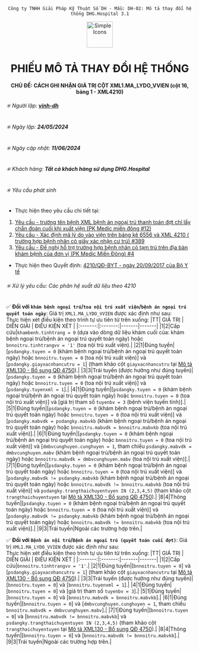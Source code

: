 <div align="center">

`Công ty TNHH Giải Pháp Kỹ Thuật Số DH - Mẫu: DH-02: Mô tả thay đổi hệ thống DHG.Hospital 3.1`

</div>
<div align="center">
  <img src="https://raw.githubusercontent.com/dh-hos/dhg.hospitalprinter/main/Deploy_Tools/Logo.ico" alt="Simple Icons" width=70>
  <h1>PHIẾU MÔ TẢ THAY ĐỔI HỆ THỐNG</h1>  
</div>
<div align="center">

#### CHỦ ĐỀ: CÁCH GHI NHẬN GIÁ TRỊ CỘT XML1.MA_LYDO_VVIEN (cột 16, bảng 1 - XML4210)
</div>

###### :eight_spoked_asterisk: Người lập: [**vinh-dh**](https://github.com/vinh-dh)
###### :eight_spoked_asterisk: Ngày lập: **24/05/2024**
###### :eight_spoked_asterisk: Ngày cập nhật: **11/06/2024**
###### :eight_spoked_asterisk: Khách hàng: **Tất cả khách hàng sử dụng DHG.Hospital**
###### :eight_spoked_asterisk: Yêu cầu phát sinh

- Thực hiện theo yêu cầu chi tiết tại: 
1. [Yêu cầu - trường tên bệnh XML bệnh án ngoại trú thanh toán đợt chỉ lấy chẩn đoán cuối khi xuất viện (PK Medic miền đông #12)](https://github.com/dh-hos/Yeu_cau_ho_tro/issues/12)
2. [Yêu cầu - Xác định mã lý do vào viện trên bảng kê 6556 và XML 4210 ( trường hợp bệnh nhân có giấy xác nhận cư trú)  #389](https://github.com/dh-hos/To_Lap_Trinh/issues/389)
3. [Yêu cầu - Đề nghị hỗ trợ trường hợp bệnh nhân có tạm trú trên địa bàn khám bệnh của đơn vị (PK Medic Miền Đông)  #4](https://github.com/dh-hos/Yeu_cau_ho_tro/issues/4)
- Thực hiện theo Quyết định: [4210/QĐ-BYT - ngày 20/09/2017 của Bộ Y tế](https://github.com/dh-hos/Mo-ta-he-thong/files/9967120/QD-2017-4210_20170920.pdf)

###### :eight_spoked_asterisk: Xử lý yêu cầu: Các phân hệ xuất dữ liệu theo 4210

:white_check_mark: **Đối với `khám bệnh ngoại trú`/`toa nội trú xuất viện`/`bệnh án ngoại trú quyết toán ngày`**: Giá trị `XML1.MA_LYDO_VVIEN` được xác định như sau:\
Thực hiện xét điều kiện theo trình tự ưu tiên từ trên xuống:
|TT| GIÁ TRỊ | DIỄN GIẢI | ĐIỀU KIỆN XÉT |
|:-------:|:-------:|-------|-------|
|1|2|Cấp cứu|`khambenh.tinhtrang = 0` (dựa vào dòng dữ liệu khám cuối của: khám bệnh ngoại trú/bệnh án ngoại trú quyết toán ngày) hoặc `bnnoitru.tinhtrangvv = '1'` (toa nội trú xuất viện).|
|2|1|Đúng tuyến|[`psdangky.tuyen = 0` (khám bệnh ngoại trú/bệnh án ngoại trú quyết toán ngày) hoặc `bnnoitru.tuyen = 0` (toa nội trú xuất viện)] và [`psdangky.giayxacnhancutru = 1`] (tham khảo cột `giayxacnhancutru` tại [Mô tả XML130 - Bổ sung QĐ 4750](https://github.com/dh-hos/Mo-ta-he-thong/blob/main/XML130/QD4570/M%C3%B4%20t%E1%BA%A3%20XML130%20-%20B%E1%BB%95%20sung%20Q%C4%90%204750.md)).|
|3|3|Trái tuyến (được hưởng như đúng tuyến)|[`psdangky.tuyen = 0` (khám bệnh ngoại trú/bệnh án ngoại trú quyết toán ngày) hoặc `bnnoitru.tuyen = 0` (toa nội trú xuất viện)] và [`psdangky.tuyenxml = 1`].|
|4|1|Đúng tuyến|[`psdangky.tuyen = 0` (khám bệnh ngoại trú/bệnh án ngoại trú quyết toán ngày) hoặc `bnnoitru.tuyen = 0` (toa nội trú xuất viện)] và [giá trị tham số `tuyenbv = 3` (bệnh viện tuyến tỉnh)].|
|5|1|Đúng tuyến|[`psdangky.tuyen = 0` (khám bệnh ngoại trú/bệnh án ngoại trú quyết toán ngày) hoặc `bnnoitru.tuyen = 0` (toa nội trú xuất viện)] và [`psdangky.mabvdk = psdangky.mabvkb` (khám bệnh ngoại trú/bệnh án ngoại trú quyết toán ngày) hoặc `bnnoitru.mabvdk = bnnoitru.mabvkb` (toa nội trú xuất viện)].|
|6|1|Đúng tuyến|[`psdangky.tuyen = 0` (khám bệnh ngoại trú/bệnh án ngoại trú quyết toán ngày) hoặc `bnnoitru.tuyen = 0` (toa nội trú xuất viện)] và [`dmbvcunghuyen.cunghuyen = 1`, tham chiếu `psdangky.mabvdk = dmbvcunghuyen.mabv` (khám bệnh ngoại trú/bệnh án ngoại trú quyết toán ngày) hoặc `bnnoitru.mabvdk = dmbvcunghuyen.mabv` (toa nội trú xuất viện)].|
|7|1|Đúng tuyến|[`psdangky.tuyen = 0` (khám bệnh ngoại trú/bệnh án ngoại trú quyết toán ngày) hoặc `bnnoitru.tuyen = 0` (toa nội trú xuất viện)] và [`psdangky.mabvdk != psdangky.mabvkb` (khám bệnh ngoại trú/bệnh án ngoại trú quyết toán ngày) hoặc `bnnoitru.mabvdk != bnnoitru.mabvkb` (toa nội trú xuất viện)] và `psdangky.trangthaichuyentuyen IN (2,3,4,5)` (tham khảo cột `trangthaichuyentuyen` tại [Mô tả XML130 - Bổ sung QĐ 4750](https://github.com/dh-hos/Mo-ta-he-thong/blob/main/XML130/QD4570/M%C3%B4%20t%E1%BA%A3%20XML130%20-%20B%E1%BB%95%20sung%20Q%C4%90%204750.md)).|
|8|4|Thông tuyến|[`psdangky.tuyen = 0` (khám bệnh ngoại trú/bệnh án ngoại trú quyết toán ngày) hoặc `bnnoitru.tuyen = 0` (toa nội trú xuất viện)] và [`psdangky.mabvdk != psdangky.mabvkb` (khám bệnh ngoại trú/bệnh án ngoại trú quyết toán ngày) hoặc `bnnoitru.mabvdk != bnnoitru.mabvkb` (toa nội trú xuất viện)].|
|9|3|Trái tuyến|Ngoài các trường hợp trên.|

:white_check_mark: **Đối với `Bệnh án nội trú`/`Bệnh án ngoại trú (quyết toán cuối đợt)`**: Giá trị `XML1.MA_LYDO_VVIEN` được xác định như sau:\
Thực hiện xét điều kiện theo trình tự ưu tiên từ trên xuống:
|TT| GIÁ TRỊ | DIỄN GIẢI | ĐIỀU KIỆN XÉT |
|:-------:|:-------:|-------|-------|
|1|2|Cấp cứu|`bnnoitru.tinhtrangvv = '1'`.|
|2|1|Đúng tuyến|[`bnnoitru.tuyen = 0`] và [`psdangky.giayxacnhancutru = 1`] (tham khảo cột `giayxacnhancutru` tại [Mô tả XML130 - Bổ sung QĐ 4750](https://github.com/dh-hos/Mo-ta-he-thong/blob/main/XML130/QD4570/M%C3%B4%20t%E1%BA%A3%20XML130%20-%20B%E1%BB%95%20sung%20Q%C4%90%204750.md)).|
|3|3|Trái tuyến (được hưởng như đúng tuyến)|[`bnnoitru.tuyen = 0`] và [`bnnoitru.tuyenxml = 1`].|
|4|1|Đúng tuyến|[`bnnoitru.tuyen = 0`] và [giá trị tham số `tuyenbv = 3`].|
|5|1|Đúng tuyến|[`bnnoitru.tuyen = 0`] và [`bnnoitru.mabvdk = bnnoitru.mabvkb`].|
|6|1|Đúng tuyến|[`bnnoitru.tuyen = 0`] và [`dmbvcunghuyen.cunghuyen = 1`, tham chiếu `bnnoitru.mabvdk = dmbvcunghuyen.mabv`].|
|7|1|Đúng tuyến|[`bnnoitru.tuyen = 0`] và [`bnnoitru.mabvdk != bnnoitru.mabvkb`] và `psdangky.trangthaichuyentuyen IN (2,3,4,5)` (tham khảo cột `trangthaichuyentuyen` tại [Mô tả XML130 - Bổ sung QĐ 4750](https://github.com/dh-hos/Mo-ta-he-thong/blob/main/XML130/QD4570/M%C3%B4%20t%E1%BA%A3%20XML130%20-%20B%E1%BB%95%20sung%20Q%C4%90%204750.md)).|
|8|4|Thông tuyến|[`bnnoitru.tuyen = 0`] và [`bnnoitru.mabvdk != bnnoitru.mabvkb`].|
|9|3|Trái tuyến|Ngoài các trường hợp trên.|
